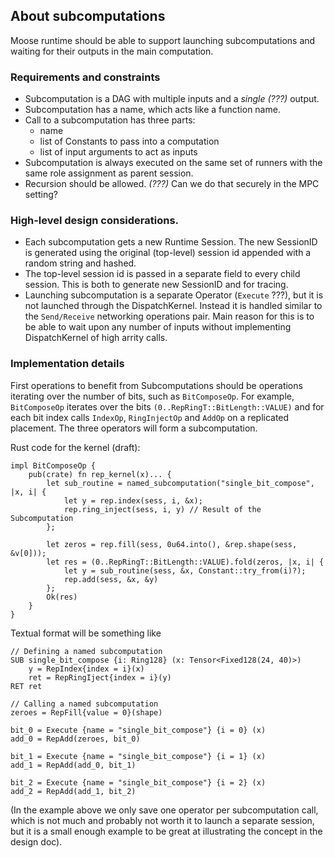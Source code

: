 ## About subcomputations

Moose runtime should be able to support launching subcomputations and waiting for their outputs in the main computation.

### Requirements and constraints

- Subcomputation is a DAG with multiple inputs and a *single (???)* output.
- Subcomputation has a name, which acts like a function name.
- Call to a subcomputation has three parts:
  - name
  - list of Constants to pass into a computation
  - list of input arguments to act as inputs
- Subcomputation is always executed on the same set of runners with the same role assignment as parent session.
- Recursion should be allowed. *(???)* Can we do that securely in the MPC setting?

### High-level design considerations.

- Each subcomputation gets a new Runtime Session. The new SessionID is generated using the original (top-level) session id appended with a random string and hashed.
- The top-level session id is passed in a separate field to every child session. This is both to generate new SessionID and for tracing.
- Launching subcomputation is a separate Operator (`Execute` ???), but it is not launched through the DispatchKernel. Instead it is handled similar
to the `Send/Receive` networking operations pair. Main reason for this is to be able to wait upon any number of inputs without implementing DispatchKernel of high arrity calls.

### Implementation details

First operations to benefit from Subcomputations should be operations iterating over the number of bits, such as `BitComposeOp`.
For example, `BitComposeOp` iterates over the bits `(0..RepRingT::BitLength::VALUE)` and for each bit index calls `IndexOp`, `RingInjectOp` and `AddOp` on a replicated placement.
The three operators will form a subcomputation.

Rust code for the kernel (draft):

```
impl BitComposeOp {
    pub(crate) fn rep_kernel(x)... {
        let sub_routine = named_subcomputation("single_bit_compose", |x, i| {
            let y = rep.index(sess, i, &x);
            rep.ring_inject(sess, i, y) // Result of the Subcomputation
        };
    
        let zeros = rep.fill(sess, 0u64.into(), &rep.shape(sess, &v[0]));
        let res = (0..RepRingT::BitLength::VALUE).fold(zeros, |x, i| {
            let y = sub_routine(sess, &x, Constant::try_from(i)?);
            rep.add(sess, &x, &y)
        };
        Ok(res)
    }
}
```

Textual format will be something like

```
// Defining a named subcomputation
SUB single_bit_compose {i: Ring128} (x: Tensor<Fixed128(24, 40)>)
    y = RepIndex{index = i}(x)
    ret = RepRingIject{index = i}(y)
RET ret

// Calling a named subcomputation
zeroes = RepFill{value = 0}(shape)

bit_0 = Execute {name = "single_bit_compose"} {i = 0} (x)
add_0 = RepAdd(zeroes, bit_0)

bit_1 = Execute {name = "single_bit_compose"} {i = 1} (x)
add_1 = RepAdd(add_0, bit_1)

bit_2 = Execute {name = "single_bit_compose"} {i = 2} (x)
add_2 = RepAdd(add_1, bit_2)

```

(In the example above we only save one operator per subcomputation call, which is not much and probably not worth it to launch a separate session,
but it is a small enough example to be great at illustrating the concept in the design doc).
